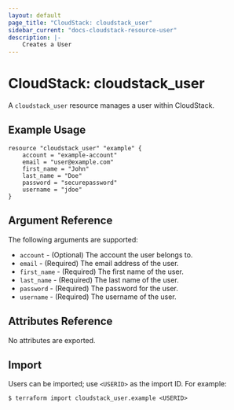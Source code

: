 ```yaml
---
layout: default
page_title: "CloudStack: cloudstack_user"
sidebar_current: "docs-cloudstack-resource-user"
description: |-
    Creates a User
---
```


# CloudStack: cloudstack_user

A `cloudstack_user` resource manages a user within CloudStack.

## Example Usage

```hcl
resource "cloudstack_user" "example" {
    account = "example-account"
    email = "user@example.com"
    first_name = "John"
    last_name = "Doe"
    password = "securepassword"
    username = "jdoe"
}
```


## Argument Reference

The following arguments are supported:

* `account` - (Optional) The account the user belongs to.
* `email` - (Required) The email address of the user.
* `first_name` - (Required) The first name of the user.
* `last_name` - (Required) The last name of the user.
* `password` - (Required) The password for the user.
* `username` - (Required) The username of the user.

## Attributes Reference

No attributes are exported.

## Import

Users can be imported; use `<USERID>` as the import ID. For example:

```shell
$ terraform import cloudstack_user.example <USERID>
```

